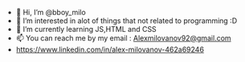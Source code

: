 - 👋 Hi, I’m @bboy_milo
- 👀 I’m interested in alot of things that not related to programming :D
- 🌱 I’m currently learning JS,HTML and CSS
- 📫 You can reach me by my email : Alexmilovanov92@gmail.com
- https://www.linkedin.com/in/alex-milovanov-462a69246


<!---
Alexzeds92/Alexzeds92 is a ✨ special ✨ repository because its `README.md` (this file) appears on your GitHub profile.
You can click the Preview link to take a look at your changes.
--->
